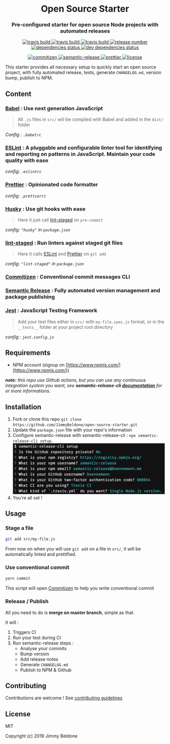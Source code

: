 <h1 align="center" style="border-bottom: none;">Open Source Starter </h1>
<h3 align="center">Pre-configured starter for open source Node projects with automated releases</h3>
<p align="center">
    <a href="https://travis-ci.com/JimmyBeldone/open-source-starter">
        <img alt="travis build" src="https://travis-ci.com/JimmyBeldone/open-source-starter.svg?branch=master">
    </a>
    <a href="https://github.com/JimmyBeldone/open-source-starter/open-source-starter">
        <img alt="travis build" src="https://github.com/JimmyBeldone/open-source-starter/workflows/TESTING/badge.svg">
    </a>
    <a href="https://github.com/JimmyBeldone/open-source-starter/open-source-starter">
        <img alt="travis build" src="https://github.com/JimmyBeldone/open-source-starter/workflows/PUBLISH/badge.svg">
    </a>
    <a href="#badge">
        <img alt="release number" src="https://badgen.net/github/release/JimmyBeldone/open-source-starter/stable">
    </a>
    <a href="#badge">
        <img alt="dependencies status" src="https://badgen.net/david/dep/JimmyBeldone/open-source-starter">
    </a>
    <a href="#badge">
        <img alt="dev dependencies status" src="https://badgen.net/david/dev/JimmyBeldone/open-source-starter">
    </a>
</p>
<p align="center">
    <a href="http://commitizen.github.io/cz-cli/">
        <img alt="commitizen" src="https://img.shields.io/badge/commitizen-friendly-brightgreen.svg">
    </a>
    <a href="https://github.com/semantic-release/semantic-release">
        <img alt="semantic-release" src="https://img.shields.io/badge/%20%20%F0%9F%93%A6%F0%9F%9A%80-semantic--release-e10079.svg">
    </a>
    <a href="https://github.com/prettier/prettier">
        <img alt="prettier" src="https://img.shields.io/badge/styled_with-prettier-ff69b4.svg">
    </a>
    <a href="https://github.com/JimmyBeldone/open-source-starter/blob/master/LICENSE">
        <img alt="license" src="https://badgen.net/github/license/JimmyBeldone/open-source-starter">
    </a>
</p>

This starter provides all necessary setup to quickly start an open source project, with fully automated release, tests, generate `CHANGELOG.md`, version bump, publish to NPM.

## Content

### **[Babel](https://babeljs.io/)** : Use next generation JavaScript

> All `.js` files in `src/` will be compiled with Babel and added in the `dist/` folder

*Config : `.babelrc`*

### **[ESLint](https://eslint.org/)** : A pluggable and configurable linter tool for identifying and reporting on patterns in JavaScript. Maintain your code quality with ease

*config: `.eslintrc`*

### **[Prettier](https://prettier.io/)** : Opinionated code formatter

*config: `.prettierrc`*

### **[Husky](https://github.com/typicode/husky)** : Use git hooks with ease

> Here it just call [lint-staged](https://github.com/okonet/lint-staged) on `pre-commit`

*config: `"husky"` in `package.json`*

### **[lint-staged](https://github.com/okonet/lint-staged)** : Run linters against staged git files

> Here it calls [ESLint](https://eslint.org/) and [Prettier](https://prettier.io/) on `git add`

*config: `"lint-staged"` in `package.json`*

### **[Commitizen](https://github.com/commitizen/cz-cli)** : Conventional commit messages CLI

### **[Semantic Release](https://github.com/semantic-release/semantic-release)** : Fully automated version management and package publishing

### **[Jest](https://jestjs.io/)** : JavaScript Testing Framework

> Add your test files either in `src/` with `my-file.spec.js` format, or in the `__tests__` folder at your project root directory

*config : `jest.config.js`*


## Requirements

- NPM account (signup on [https://www.npmjs.com/](https://www.npmjs.com/))

***note:** this repo use Github actions, but you can use any continuous integration system you want, see **semantic-release-cli [documentation](https://github.com/semantic-release/cli)** for or more informations.*

## Installation

1. Fork or clone this repo `git clone https://github.com/JimmyBeldone/open-source-starter.git`
2. Update the `package.json` file with your repo's information
3. Configure semantic-release with semantic-release-cli : `npx semantic-release-cli setup`.
![semantic-release-cli](https://github.com/semantic-release/semantic-release/raw/master/media/semantic-release-cli.png)
4. You're all set !

## Usage

### **Stage a file**

```bash
git add src/my-file.js
```

From now on when you will use `git add` on a file in `src/`, it will be automatically linted and prettified.

### **Use conventional commit**

```bash
yarn commit
```

This script will open [Commitizen](https://github.com/commitizen/cz-cli) to help you write conventional commit

### **Release / Publish**

All you need to do is **merge on master branch**, simple as that.

It will :

1. Triggers CI
2. Run your test during CI
3. Run semantic-release steps :
    - Analyse your commits
    - Bump version
    - Add release notes
    - Generate `CHANGELOG.md`
    - Publish to NPM & Github

## Contributing

Contributions are welcome ! See [contributing guidelines](https://github.com/JimmyBeldone/open-source-starter/blob/master/CONTRIBUTING.md)

## License

MIT

Copyright (c) 2019 Jimmy Beldone
